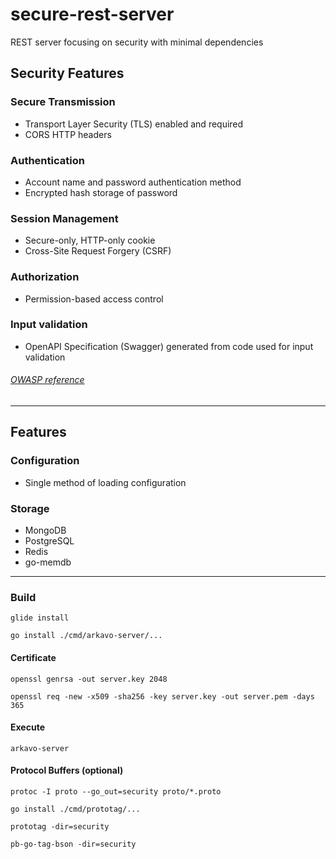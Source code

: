 # secure-rest-server
REST server focusing on security with minimal dependencies

## Security Features

### Secure Transmission
* Transport Layer Security (TLS) enabled and required
* CORS HTTP headers

### Authentication
* Account name and password authentication method
* Encrypted hash storage of password

### Session Management
* Secure-only, HTTP-only cookie
* Cross-Site Request Forgery (CSRF)

### Authorization
* Permission-based access control

### Input validation
* OpenAPI Specification (Swagger) generated from code used for input validation 

###### [OWASP reference](https://www.owasp.org/index.php/Web_Application_Security_Testing_Cheat_Sheet)

---

## Features

### Configuration
* Single method of loading configuration

### Storage
* MongoDB
* PostgreSQL
* Redis
* go-memdb

---

### Build

`glide install`

`go install ./cmd/arkavo-server/...`

#### Certificate
`openssl genrsa -out server.key 2048`

`openssl req -new -x509 -sha256 -key server.key -out server.pem -days 365`

#### Execute

`arkavo-server`

#### Protocol Buffers (optional)
`protoc -I proto --go_out=security proto/*.proto`

`go install ./cmd/prototag/...`

`prototag -dir=security`

`pb-go-tag-bson -dir=security`